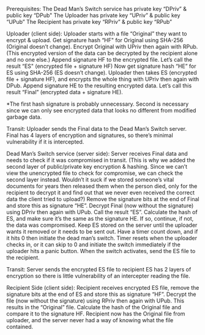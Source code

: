 Prerequisites:
The Dead Man’s Switch service has private key “DPriv” & public key “DPub"
The Uploader has private key “UPriv” & public key “UPub”
The Recipient has private key “RPriv” & public key “RPub”


Uploader (client side):
Uploader starts with a file “Original” they want to encrypt & upload.
Get signature hash “HF" for Original using SHA-256 (Original doesn’t change).
Encrypt Original with UPriv then again with RPub.
(This encrypted version of the data can be decrypted by the recipient alone and no one else.)
Append signature HF to the encrypted file. Let’s call the result “ES" (encrypted file + signature HF)
Now get signature hash “HE” for ES using SHA-256 (ES doesn’t change).
Uploader then takes ES (encrypted file + signature HF), and encrypts the whole thing with UPriv then again with DPub.
Append signature HE to the resulting encrypted data. Let’s call this result “Final” (encrypted data + signature HE).

*The first hash signature is probably unnecessary. Second is necessary since we can only see encrypted data that looks no different from modified garbage data.


Transit:
Uploader sends the Final data to the Dead Man’s Switch server.
Final has 4 layers of encryption and signatures, so there’s minimal vulnerability if it is intercepted.


Dead Man’s Switch service (server side):
Server receives Final data and needs to check if it was compromised in transit.
(This is why we added the second layer of public/private key encryption & hashing. Since we can’t view the unencrypted file to check for compromise, we can check the second layer instead. Wouldn’t it suck if we stored someone’s vital documents for years then released them when the person died, only for the recipient to decrypt it and find out that we never even received the correct data the client tried to upload?)
Remove the signature bits at the end of Final and store this as signature “HE”.
Decrypt Final (now without the signature) using DPriv then again with UPub. Call the result “ES”.
Calculate the hash of ES, and make sure it’s the same as the signature HE. If so, continue, if not, the data was compromised.
Keep ES stored on the server until the uploader wants it removed or it needs to be sent out.
Have a timer count down, and if it hits 0 then initiate the dead man’s switch. Timer resets when the uploader checks in, or it can skip to 0 and initiate the switch immediately if the uploader hits a panic button.
When the switch activates, send the ES file to the recipient.


Transit:
Server sends the encrypted ES file to recipient
ES has 2 layers of encryption so there is little vulnerability of an intercepter reading the file.


Recipient Side (client side):
Recipient receives encrypted ES file, remove the signature bits at the end of ES and store this as signature “HF”.
Decrypt the file (now without the signature) using RPriv then again with UPub. This results in the “Original” file.
Calculate the hash of the Original file and compare it to the signature HF.
Recipient now has the Original file from uploader, and the server never had a way of knowing what the file contained.
